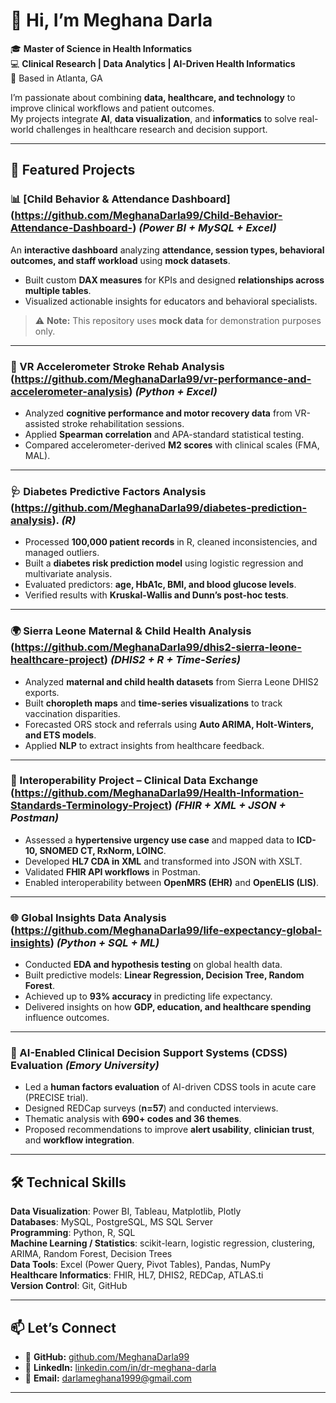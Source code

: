 # 👋 Hi, I’m Meghana Darla  

🎓 **Master of Science in Health Informatics**  
💻 **Clinical Research | Data Analytics | AI-Driven Health Informatics**  
📍 Based in Atlanta, GA  

I’m passionate about combining **data, healthcare, and technology** to improve clinical workflows and patient outcomes.  
My projects integrate **AI**, **data visualization**, and **informatics** to solve real-world challenges in healthcare research and decision support.

---

## 🚀 Featured Projects  

### 📊 [Child Behavior & Attendance Dashboard] (https://github.com/MeghanaDarla99/Child-Behavior-Attendance-Dashboard-) *(Power BI + MySQL + Excel)*  
An **interactive dashboard** analyzing **attendance, session types, behavioral outcomes, and staff workload** using **mock datasets**.  
- Built custom **DAX measures** for KPIs and designed **relationships across multiple tables**.  
- Visualized actionable insights for educators and behavioral specialists.  
> ⚠️ **Note:** This repository uses **mock data** for demonstration purposes only.  

---

### 🧠 VR Accelerometer Stroke Rehab Analysis (https://github.com/MeghanaDarla99/vr-performance-and-accelerometer-analysis) *(Python + Excel)*  
- Analyzed **cognitive performance and motor recovery data** from VR-assisted stroke rehabilitation sessions.  
- Applied **Spearman correlation** and APA-standard statistical testing.  
- Compared accelerometer-derived **M2 scores** with clinical scales (FMA, MAL).  

---

### 🩺 Diabetes Predictive Factors Analysis (https://github.com/MeghanaDarla99/diabetes-prediction-analysis). *(R)*  
- Processed **100,000 patient records** in R, cleaned inconsistencies, and managed outliers.  
- Built a **diabetes risk prediction model** using logistic regression and multivariate analysis.  
- Evaluated predictors: **age, HbA1c, BMI, and blood glucose levels**.  
- Verified results with **Kruskal-Wallis and Dunn’s post-hoc tests**.  

---

### 🌍 Sierra Leone Maternal & Child Health Analysis (https://github.com/MeghanaDarla99/dhis2-sierra-leone-healthcare-project) *(DHIS2 + R + Time-Series)*  
- Analyzed **maternal and child health datasets** from Sierra Leone DHIS2 exports.  
- Built **choropleth maps** and **time-series visualizations** to track vaccination disparities.  
- Forecasted ORS stock and referrals using **Auto ARIMA, Holt-Winters, and ETS models**.  
- Applied **NLP** to extract insights from healthcare feedback.  

---

### 🔗 Interoperability Project – Clinical Data Exchange (https://github.com/MeghanaDarla99/Health-Information-Standards-Terminology-Project) *(FHIR + XML + JSON + Postman)*  
- Assessed a **hypertensive urgency use case** and mapped data to **ICD-10, SNOMED CT, RxNorm, LOINC**.  
- Developed **HL7 CDA in XML** and transformed into JSON with XSLT.  
- Validated **FHIR API workflows** in Postman.  
- Enabled interoperability between **OpenMRS (EHR)** and **OpenELIS (LIS)**.  

---

### 🌐 Global Insights Data Analysis (https://github.com/MeghanaDarla99/life-expectancy-global-insights) *(Python + SQL + ML)*  
- Conducted **EDA and hypothesis testing** on global health data.  
- Built predictive models: **Linear Regression, Decision Tree, Random Forest**.  
- Achieved up to **93% accuracy** in predicting life expectancy.  
- Delivered insights on how **GDP, education, and healthcare spending** influence outcomes.  

---

### 🧠 AI-Enabled Clinical Decision Support Systems (CDSS) Evaluation *(Emory University)*  
- Led a **human factors evaluation** of AI-driven CDSS tools in acute care (PRECISE trial).  
- Designed REDCap surveys (**n=57**) and conducted interviews.  
- Thematic analysis with **690+ codes and 36 themes**.  
- Proposed recommendations to improve **alert usability**, **clinician trust**, and **workflow integration**.  

---

## 🛠 Technical Skills  

**Data Visualization**: Power BI, Tableau, Matplotlib, Plotly  
**Databases**: MySQL, PostgreSQL, MS SQL Server  
**Programming**: Python, R, SQL  
**Machine Learning / Statistics**: scikit-learn, logistic regression, clustering, ARIMA, Random Forest, Decision Trees  
**Data Tools**: Excel (Power Query, Pivot Tables), Pandas, NumPy  
**Healthcare Informatics**: FHIR, HL7, DHIS2, REDCap, ATLAS.ti  
**Version Control**: Git, GitHub  

---

## 📫 Let’s Connect  

- 🔗 **GitHub:** [github.com/MeghanaDarla99](https://github.com/MeghanaDarla99)  
- 💼 **LinkedIn:** [linkedin.com/in/dr-meghana-darla](https://www.linkedin.com/in/dr-meghana-darla)  
- 📧 **Email:** darlameghana1999@gmail.com  

---
